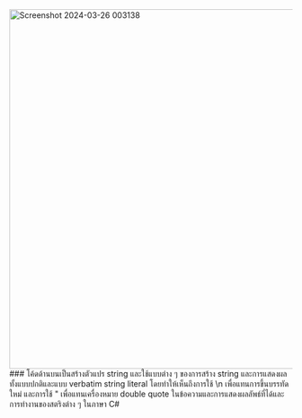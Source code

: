 <img width="640" alt="Screenshot 2024-03-26 003138" src="https://github.com/anndyyzzz/03376836-OOP-2566-Lab-03/assets/144866059/37b24041-426b-411f-8213-b83e6536121e">
### โค้ดด้านบนเป็นสร้างตัวแปร string และใช้แบบต่าง ๆ ของการสร้าง string และการแสดงผล ทั้งแบบปกติและแบบ verbatim string literal โดยทำให้เห็นถึงการใช้ \n เพื่อแทนการขึ้นบรรทัดใหม่ และการใช้ " เพื่อแทนเครื่องหมาย double quote ในข้อความและการแสดงผลลัพธ์ที่ได้และการทำงานของสตริงต่าง ๆ ในภาษา C#
